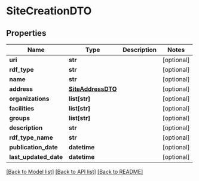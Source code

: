 # SiteCreationDTO

## Properties
Name | Type | Description | Notes
------------ | ------------- | ------------- | -------------
**uri** | **str** |  | [optional] 
**rdf_type** | **str** |  | [optional] 
**name** | **str** |  | [optional] 
**address** | [**SiteAddressDTO**](SiteAddressDTO.md) |  | [optional] 
**organizations** | **list[str]** |  | [optional] 
**facilities** | **list[str]** |  | [optional] 
**groups** | **list[str]** |  | [optional] 
**description** | **str** |  | [optional] 
**rdf_type_name** | **str** |  | [optional] 
**publication_date** | **datetime** |  | [optional] 
**last_updated_date** | **datetime** |  | [optional] 

[[Back to Model list]](../README.md#documentation-for-models) [[Back to API list]](../README.md#documentation-for-api-endpoints) [[Back to README]](../README.md)

